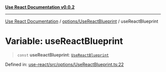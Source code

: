 [**Use React Documentation v0.0.2**](../../../README.md)

***

[Use React Documentation](../../../modules.md) / [options/UseReactBlueprint](../README.md) / useReactBlueprint

# Variable: useReactBlueprint

> `const` **useReactBlueprint**: [`UseReactBlueprint`](../interfaces/UseReactBlueprint.md)

Defined in: [use-react/src/options/UseReactBlueprint.ts:22](https://github.com/stonemjs/use-react/blob/35b6e6a63b128df8b7d2db68dda3eb3286adfc69/src/options/UseReactBlueprint.ts#L22)
